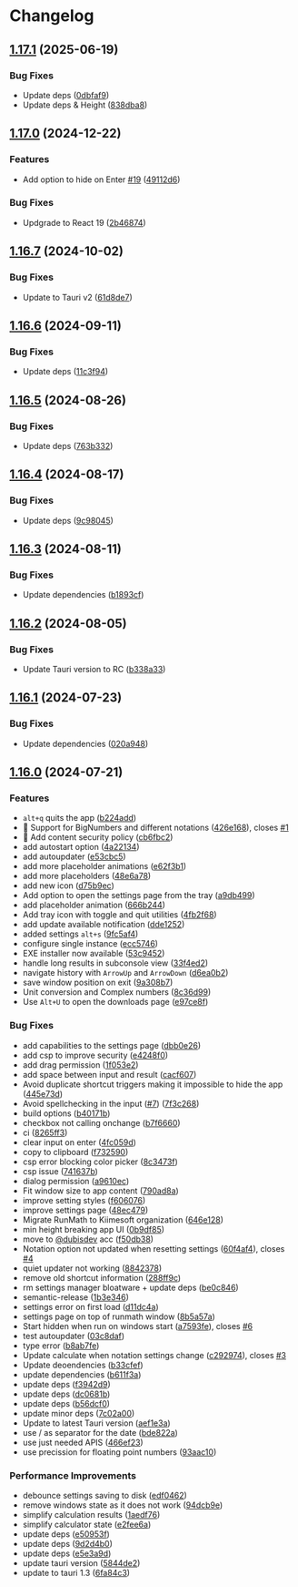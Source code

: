 # Changelog

## [1.17.1](https://github.com/dubisdev/runmath/compare/runmath-v1.17.0...runmath-v1.17.1) (2025-06-19)


### Bug Fixes

* Update deps ([0dbfaf9](https://github.com/dubisdev/runmath/commit/0dbfaf9e05b28c32ec4295bfdb6d33eedea93b83))
* Update deps & Height ([838dba8](https://github.com/dubisdev/runmath/commit/838dba8c5b497f7b1044306d92663a0889f062e6))

## [1.17.0](https://github.com/dubisdev/runmath/compare/runmath-v1.16.7...runmath-v1.17.0) (2024-12-22)


### Features

* Add option to hide on Enter [#19](https://github.com/dubisdev/runmath/issues/19) ([49112d6](https://github.com/dubisdev/runmath/commit/49112d6cff1a422bbeafe58d8eda856806d7a0ee))


### Bug Fixes

* Updgrade to React 19 ([2b46874](https://github.com/dubisdev/runmath/commit/2b468743b39b95495a88b536b708ba6b0096d743))

## [1.16.7](https://github.com/dubisdev/runmath/compare/runmath-v1.16.6...runmath-v1.16.7) (2024-10-02)


### Bug Fixes

* Update to Tauri v2 ([61d8de7](https://github.com/dubisdev/runmath/commit/61d8de7f933bd253f9d67caa1c63f109aa2d999f))

## [1.16.6](https://github.com/dubisdev/runmath/compare/runmath-v1.16.5...runmath-v1.16.6) (2024-09-11)


### Bug Fixes

* Update deps ([11c3f94](https://github.com/dubisdev/runmath/commit/11c3f946899cb76d9ce7dcbe3e277e20624182f9))

## [1.16.5](https://github.com/dubisdev/runmath/compare/runmath-v1.16.4...runmath-v1.16.5) (2024-08-26)


### Bug Fixes

* Update deps ([763b332](https://github.com/dubisdev/runmath/commit/763b33264c08100560c60e36cd7ca7d5228d8f9a))

## [1.16.4](https://github.com/dubisdev/runmath/compare/runmath-v1.16.3...runmath-v1.16.4) (2024-08-17)


### Bug Fixes

* Update deps ([9c98045](https://github.com/dubisdev/runmath/commit/9c98045d26a34ab61f249fbd1ecadbcec2b948b6))

## [1.16.3](https://github.com/dubisdev/runmath/compare/runmath-v1.16.2...runmath-v1.16.3) (2024-08-11)


### Bug Fixes

* Update dependencies ([b1893cf](https://github.com/dubisdev/runmath/commit/b1893cf0d7d3ad50e1d6ad8e405d943256f9a485))

## [1.16.2](https://github.com/dubisdev/runmath/compare/runmath-v1.16.1...runmath-v1.16.2) (2024-08-05)


### Bug Fixes

* Update Tauri version to RC ([b338a33](https://github.com/dubisdev/runmath/commit/b338a33589382874410c87a4dba351707f04ed0e))

## [1.16.1](https://github.com/dubisdev/runmath/compare/runmath-v1.16.0...runmath-v1.16.1) (2024-07-23)


### Bug Fixes

* Update dependencies ([020a948](https://github.com/dubisdev/runmath/commit/020a948f0947309950e7b1e64e614156623e64d1))

## [1.16.0](https://github.com/dubisdev/runmath/compare/runmath-v1.15.11...runmath-v1.16.0) (2024-07-21)


### Features

* `alt+q` quits the app ([b224add](https://github.com/dubisdev/runmath/commit/b224add80590e4e6abb50174f0223cf8509fe6d9))
* 💫 Support for BigNumbers and different notations ([426e168](https://github.com/dubisdev/runmath/commit/426e1683a14b617ba1227efe2d38fb691f326861)), closes [#1](https://github.com/dubisdev/runmath/issues/1)
* 🔐 Add content security policy ([cb6fbc2](https://github.com/dubisdev/runmath/commit/cb6fbc2284b14374382af9386796ce9dc636d884))
* add autostart option ([4a22134](https://github.com/dubisdev/runmath/commit/4a22134ca6d17f2e12ac8928a435703c6d203e08))
* add autoupdater ([e53cbc5](https://github.com/dubisdev/runmath/commit/e53cbc536569f472e29e2589fd18fce2dab7f874))
* add more placeholder animations ([e62f3b1](https://github.com/dubisdev/runmath/commit/e62f3b170c9471f719274a954bf5e6ec9dd89af4))
* add more placeholders ([48e6a78](https://github.com/dubisdev/runmath/commit/48e6a785ff06d1c3d59a9e96a8be783ba810b70c))
* add new icon ([d75b9ec](https://github.com/dubisdev/runmath/commit/d75b9ecbe3f96411880b9c7ad832ff7929e31285))
* Add option to open the settings page from the tray ([a9db499](https://github.com/dubisdev/runmath/commit/a9db499e51a86924d9268a5305afb545ea5170c4))
* add placeholder animation ([666b244](https://github.com/dubisdev/runmath/commit/666b2449afcad8840d824483bb8a27d8fe3a4967))
* Add tray icon with toggle and quit utilities ([4fb2f68](https://github.com/dubisdev/runmath/commit/4fb2f68818e0497bb9efc52c68db49b69c9025d5))
* add update available notification ([dde1252](https://github.com/dubisdev/runmath/commit/dde1252306a50c7ede33732a6d6e8583b57a7d96))
* added settings `alt+s` ([9fc5af4](https://github.com/dubisdev/runmath/commit/9fc5af4f0c2f3a70c1c57b9ba0fe294ab937ec43))
* configure single instance ([ecc5746](https://github.com/dubisdev/runmath/commit/ecc5746be5282c1ea71ff0aa6d3b499d54c0987c))
* EXE installer now available ([53c9452](https://github.com/dubisdev/runmath/commit/53c94524c96fdf3aa1cfd77ff6d0c22ade8da6c5))
* handle long results in subconsole view ([33f4ed2](https://github.com/dubisdev/runmath/commit/33f4ed2768c7d35b05a5e6b17e87fe4118f64449))
* navigate history with `ArrowUp` and `ArrowDown` ([d6ea0b2](https://github.com/dubisdev/runmath/commit/d6ea0b2b262348de13f15d4ed99c0ba48d0f8d01))
* save window position on exit ([9a308b7](https://github.com/dubisdev/runmath/commit/9a308b78cacd9a171a532cb06760e1e3f996840b))
* Unit conversion and Complex numbers ([8c36d99](https://github.com/dubisdev/runmath/commit/8c36d999dc85fadf25b5449c265742ca431b2ff7))
* Use `Alt+U` to open the downloads page ([e97ce8f](https://github.com/dubisdev/runmath/commit/e97ce8f5a08720ef040615977a6812419604463b))


### Bug Fixes

* add capabilities to the settings page ([dbb0e26](https://github.com/dubisdev/runmath/commit/dbb0e261d748cfb8b943b6e73026aaf4abcad04a))
* add csp to improve security ([e4248f0](https://github.com/dubisdev/runmath/commit/e4248f025e97425fae27748243dfc500977437eb))
* add drag permission ([1f053e2](https://github.com/dubisdev/runmath/commit/1f053e2d57fa997ccd72a3d97ffcc97cf145c95e))
* add space between input and result ([cacf607](https://github.com/dubisdev/runmath/commit/cacf607eea1272d2e7f31ae8650871a3af6aad2c))
* Avoid duplicate shortcut triggers making it impossible to hide the app ([445e73d](https://github.com/dubisdev/runmath/commit/445e73d1423bcf499024cd7de9e9b26d8d3f7da6))
* Avoid spellchecking in the input ([#7](https://github.com/dubisdev/runmath/issues/7)) ([7f3c268](https://github.com/dubisdev/runmath/commit/7f3c2687bd6bf5aa603add6ecd155de18d44e08c))
* build options ([b40171b](https://github.com/dubisdev/runmath/commit/b40171bbb6dd78e6c999c9017b70cca293e0f7d2))
* checkbox not calling onchange ([b7f6660](https://github.com/dubisdev/runmath/commit/b7f6660aac6b9df8218ba039232cf38d90ffeb8b))
* ci ([8265ff3](https://github.com/dubisdev/runmath/commit/8265ff39604d4cc12d21af4a999430f627e9df40))
* clear input on enter ([4fc059d](https://github.com/dubisdev/runmath/commit/4fc059d6045a869475dde4559449dcf5e6130930))
* copy to clipboard ([f732590](https://github.com/dubisdev/runmath/commit/f7325907e011bcf40f1e966e1f5897323dfe8cf6))
* csp error blocking color picker ([8c3473f](https://github.com/dubisdev/runmath/commit/8c3473f8679c055a39911694e299104493c6404e))
* csp issue ([741637b](https://github.com/dubisdev/runmath/commit/741637b1de6debb100089dd2e39286240da09351))
* dialog permission ([a9610ec](https://github.com/dubisdev/runmath/commit/a9610ec4e8b8be0d68342ec803dad7afbcee625b))
* Fit window size to app content ([790ad8a](https://github.com/dubisdev/runmath/commit/790ad8ac5c3c733636a9702f91f254f846645010))
* improve setting styles ([f606076](https://github.com/dubisdev/runmath/commit/f6060764594fca513dcff864932c57e976c30d12))
* improve settings page ([48ec479](https://github.com/dubisdev/runmath/commit/48ec4797cf9dc96875b2ab0b15b406951f330f31))
* Migrate RunMath to Kiimesoft organization ([646e128](https://github.com/dubisdev/runmath/commit/646e1287dae1b224b476f101a41770f60db124ed))
* min height breaking app UI ([0b9df85](https://github.com/dubisdev/runmath/commit/0b9df851562794561d03022751f09837a7a67088))
* move to [@dubisdev](https://github.com/dubisdev) acc ([f50db38](https://github.com/dubisdev/runmath/commit/f50db389eb9b8614e8ee886b29d9db32919a1cc3))
* Notation option not updated when resetting settings ([60f4af4](https://github.com/dubisdev/runmath/commit/60f4af47c37b1985ad8516ec783543a77c3bd213)), closes [#4](https://github.com/dubisdev/runmath/issues/4)
* quiet updater not working ([8842378](https://github.com/dubisdev/runmath/commit/88423784b434e8c65b1ef668c967b8b32c3d9a5b))
* remove old shortcut information ([288ff9c](https://github.com/dubisdev/runmath/commit/288ff9cf3c7f451251af589c26a9b3caef5943ed))
* rm settings manager bloatware + update deps ([be0c846](https://github.com/dubisdev/runmath/commit/be0c846dd3e04772cbc74ba5b62675bdbb731ab0))
* semantic-release ([1b3e346](https://github.com/dubisdev/runmath/commit/1b3e346c68057ff4f6185ee5afa6b28fdce5d554))
* settings error on first load ([d11dc4a](https://github.com/dubisdev/runmath/commit/d11dc4a61744d5f6e9fe0c7b60947a7c260073c0))
* settings page on top of runmath window ([8b5a57a](https://github.com/dubisdev/runmath/commit/8b5a57ab534798bf383958dc5d9eefe0d4eb3859))
* Start hidden when run on windows start ([a7593fe](https://github.com/dubisdev/runmath/commit/a7593feea0bd20074ce0d9951965563df62a5310)), closes [#6](https://github.com/dubisdev/runmath/issues/6)
* test autoupdater ([03c8daf](https://github.com/dubisdev/runmath/commit/03c8daf68c2e347e996e14d4271f6d3a6ff2d355))
* type error ([b8ab7fe](https://github.com/dubisdev/runmath/commit/b8ab7fe8e53a20034ce7a18a06fb40dc8e164fbd))
* Update calculate when notation settings change ([c292974](https://github.com/dubisdev/runmath/commit/c292974bb143b240883cde3bccbeb1281f866efb)), closes [#3](https://github.com/dubisdev/runmath/issues/3)
* Update deoendencies ([b33cfef](https://github.com/dubisdev/runmath/commit/b33cfef8f854afa5077e97e4e7f36a1cf7ee1516))
* update dependencies ([b611f3a](https://github.com/dubisdev/runmath/commit/b611f3a03ebbdb670126d936c3128c43f9c090e7))
* update deps ([f3942d9](https://github.com/dubisdev/runmath/commit/f3942d949d451b5fc9189a81e1d654bf2c03943b))
* update deps ([dc0681b](https://github.com/dubisdev/runmath/commit/dc0681bb4ff077d259fc504cf28035dfb5cdda59))
* update deps ([b56dcf0](https://github.com/dubisdev/runmath/commit/b56dcf04a15f14b1e1a50d5a00b1aeb5cfb47ac6))
* update minor deps ([7c02a00](https://github.com/dubisdev/runmath/commit/7c02a005d4f3ceb2e97eda57573ae05e05a1e8de))
* Update to latest Tauri version ([aef1e3a](https://github.com/dubisdev/runmath/commit/aef1e3ad9cf2ba65994453971e7449264440e3f4))
* use / as separator for the date ([bde822a](https://github.com/dubisdev/runmath/commit/bde822a3ba82b5037de8512f021c9cb1c9c81ec4))
* use just needed APIS ([466ef23](https://github.com/dubisdev/runmath/commit/466ef23a623ea065725584ff4b57d7437b02e2ea))
* use precission for floating point numbers ([93aac10](https://github.com/dubisdev/runmath/commit/93aac10fb93c2fb7aed61a9a6cae477e2ec40442))


### Performance Improvements

* debounce settings saving to disk ([edf0462](https://github.com/dubisdev/runmath/commit/edf04623f653b603fbee2b4d81850024566985cd))
* remove windows state as it does not work ([94dcb9e](https://github.com/dubisdev/runmath/commit/94dcb9e1f5b169b8a3dbb446b8e5871d15db2479))
* simplify calculation results ([1aedf76](https://github.com/dubisdev/runmath/commit/1aedf76cff57ce822e05180ebe3f1cec4da6915e))
* simplify calculator state ([e2fee6a](https://github.com/dubisdev/runmath/commit/e2fee6a804305c2156f808d2b053120307b713d8))
* update deps ([e50953f](https://github.com/dubisdev/runmath/commit/e50953fb6c9a100923e520f1b2cab6055100cd2c))
* update deps ([9d2d4b0](https://github.com/dubisdev/runmath/commit/9d2d4b06e9e81c76c5ab649faabc0cb8ea2ca120))
* update deps ([e5e3a9d](https://github.com/dubisdev/runmath/commit/e5e3a9d4940e89bc2e968babc69e09a8f7ca75dc))
* update tauri version ([5844de2](https://github.com/dubisdev/runmath/commit/5844de2bff8c0405b6107b99d7914213c03706f9))
* update to tauri 1.3 ([6fa84c3](https://github.com/dubisdev/runmath/commit/6fa84c3744d28ede8d6564594af0f2262738bff0))
